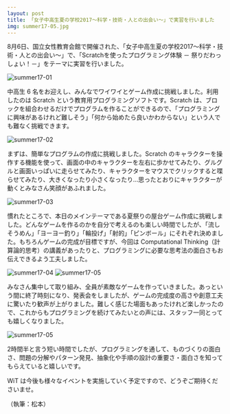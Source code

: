 ```yaml
---
layout: post
title: 「女子中高生夏の学校2017～科学・技術・人との出会い～」で実習を行いました
img: summer17-05.jpg
---
```


8月6日、国立女性教育会館で開催された、「女子中高生夏の学校2017～科学・技術・人との出会い～」で、「Scratchを使ったプログラミング体験 － 祭りだわっしょい！－」をテーマに実習を行いました。

![summer17-01]({{site.baseurl}}/images/summer17-01.jpg)

中高生 6 名をお迎えし、みんなでワイワイとゲーム作成に挑戦しました。利用したのは Scratch という教育用プログラミングソフトです。Scratch は、ブロックを組合わせるだけでプログラムを作ることができるので、「プログラミングに興味があるけれど難しそう」「何から始めたら良いかわからない」という人でも難なく挑戦できます。

![summer17-02]({{site.baseurl}}/images/summer17-02.JPG)

まずは、簡単なプログラムの作成に挑戦しました。Scratch のキャラクターを操作する機能を使って、画面の中のキャラクターを左右に歩かせてみたり、グルグルと画面いっぱいに走らせてみたり、キャラクターをマウスでクリックすると喋らせてみたり、大きくなったり小さくなったり...思ったとおりにキャラクターが動くとみなさん笑顔があふれました。

![summer17-03]({{site.baseurl}}/images/summer17-03.jpg)

慣れたところで、本日のメインテーマである夏祭りの屋台ゲーム作成に挑戦しました。どんなゲームを作るのかを自分で考えるのも楽しい時間でしたが、「流しそうめん」「ヨーヨー釣り」「輪投げ」「射的」「ピンボール」にそれぞれ決めました。もちろんゲームの完成が目標ですが、今回は Computational Thinking（計算論的思考）の講義があったりと、プログラミングに必要な思考法の面白さもお伝えできるよう工夫しました。

![summer17-04]({{site.baseurl}}/images/summer17-04.jpg)
![summer17-05]({{site.baseurl}}/images/summer17-05.jpg)

みなさん集中して取り組み、全員が素敵なゲームを作っていきました。あっという間に終了時刻になり、発表会をしましたが、ゲームの完成度の高さや創意工夫に驚いたり歓声が上がりました。難しく感じた場面もあったけれど楽しかったので、これからもプログラミングを続けてみたいとの声には、スタッフ一同とっても嬉しくなりました。

![summer17-05]({{site.baseurl}}/images/summer17-05.jpg)


2時間半と言う短い時間でしたが、プログラミングを通して、ものづくりの面白さ、問題の分解やパターン発見、抽象化や手順の設計の重要さ・面白さを知ってもらえていると嬉しいです。

WiT は今後も様々なイベントを実施していく予定ですので、どうぞご期待くださいませ。

（執筆：松本）

